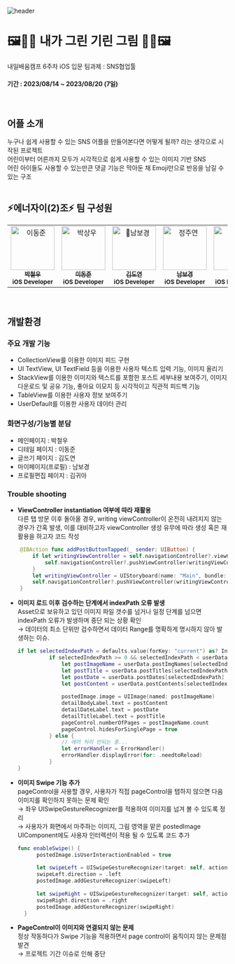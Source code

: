 ![header](https://capsule-render.vercel.app/api?type=waving&color=ff6d1c&height=300&section=header&text=🎨내가그린기린그림%20&fontSize=90&fontColor=ffffff)

# 🖼️🦒🎨 내가 그린 기린 그림 🎨🦒🖼️
내일배움캠프 6주차 iOS 입문 팀과제 : SNS협업툴

#### 기간 : 2023/08/14 ~ 2023/08/20 (7일)
<br/>

## 어플 소개
누구나 쉽게 사용할 수 있는 SNS 어플을 만들어본다면 어떻게 될까? 라는 생각으로 시작된 프로젝트<br/>
어린이부터 어른까지 모두가 시각적으로 쉽게 사용할 수 있는 이미지 기반 SNS<br/>
어린 아이들도 사용할 수 있는만큰 댓글 기능은 막아둔 채 Emoji만으로 반응을 남길 수 있는 구조
<br/><br/>

## ⚡️에너자이(2)조⚡️ 팀 구성원
<table>
  <tbody>
    <tr>
     <td align="center" valign="top" width="14.28%">
       <a href="https://github.com/chumubird">
       <img src="https://avatars.githubusercontent.com/u/138557882?v=4" width="100px;" alt="이동준"/>
       <br />
         <sub>
           <b>박철우</b>
         </sub>
       </a>
       <br />
       <sub>
           <b>iOS Developer</b>
       </sub>
       <br />
     </td>
    <td align="center" valign="top" width="14.28%">
       <a href="https://github.com/Madman-dev">
       <img src="https://avatars.githubusercontent.com/u/119504454?v=4" width="100px;" alt="박상우"/>
       <br />
         <sub>
           <b>이동준</b>
         </sub>
       </a>
       <br />
       <sub>
           <b>iOS Developer</b>
       </sub>
       <br />
     </td>
      <td align="center" valign="top" width="14.28%">
       <a href="https://github.com/doyeonyyy">
       <img src="https://avatars.githubusercontent.com/u/62759476?v=4" width="100px;" alt="남보경"/>
       <br />
         <sub>
           <b>김도연</b>
         </sub>
       </a>
       <br />
       <sub>
           <b>iOS Developer</b>
       </sub>
       <br />
     </td>
      <td align="center" valign="top" width="14.28%">
       <a href="https://github.com/BoKyeongee">
       <img src="https://avatars.githubusercontent.com/u/124825477?v=4" width="100px;" alt="정주연"/>
       <br />
         <sub>
           <b>남보경</b>
         </sub>
       </a>
       <br />
       <sub>
           <b>iOS Developer</b>
       </sub>
       <br />
     </td>
      <td align="center" valign="top" width="14.28%">
       <a href="https://github.com/kiakim01">
       <img src="https://avatars.githubusercontent.com/u/100465645?v=4" width="100px;" alt="최영군"/>
       <br />
         <sub>
           <b>김귀아</b>
         </sub>
       </a>
       <br />
       <sub>
           <b>iOS Developer</b>
       </sub>
       <br />
     </td>
  </tbody>
</table>

<br/>

## 개발환경
### 주요 개발 기능
- CollectionView를 이용한 이미지 피드 구현
- UI TextView, UI TextField 등을 이용한 사용자 텍스트 입력 기능, 이미지 올리기
- StackView를 이용한 이미지와 텍스트를 포함한 포스트 세부내용 보여주기, 이미지 다운로드 및 공유 기능, 좋아요 이모지 등 시각적이고 직관적 피드백 기능
- TableView를 이용한 사용자 정보 보여주기
- UserDefault를 이용한 사용자 데이터 관리

### 화면구성/기능별 분담
- 메인페이지 : 박철우
- 디테일 페이지 : 이동준
- 글쓰기 페이지 : 김도연
- 마이페이지(프로필) : 남보경
- 프로필편집 페이지 : 김귀아

### Trouble shooting
- **ViewController instantiation 여부에 따라 재활용**<br/>
다른 탭 방문 이후 돌아올 경우, writing viewController이 온전히 내려지지 않는 경우가 간혹 발생,
이를 대비하고자 viewController 생성 유무에 따라 생성 혹은 재활용을 하고자 코드 작성

```swift
    @IBAction func addPostButtonTapped(_ sender: UIButton) {
        if let writingViewController = self.navigationController?.viewControllers.first(where: { $0 is WritingViewController }) as? WritingViewController {
            self.navigationController?.pushViewController(writingViewController, animated: true)
        }
        let writingViewController = UIStoryboard(name: "Main", bundle: nil).instantiateViewController(withIdentifier: "writingViewControllerID") as! WritingViewController
        self.navigationController?.pushViewController(writingViewController, animated: true)
    }
```

- **이미지 로드 이후 검수하는 단계에서 indexPath 오류 발생**<br/>
  Asset으로 보유하고 있던 이미지 파일 갯수를 넘거나 일정 단계를 넘으면 indexPath 오류가 발생하며 중단 되는 상황 확인<br/>
  → 데이터의 최소 단위만 검수하면서 데이터 Range를 명확하게 명시하지 않아 발생하는 이슈.
  ```swift
  if let selectedIndexPath = defaults.value(forKey: "current") as? Int {
            if selectedIndexPath >= 0 && selectedIndexPath < userData.postImgNames.count {
                let postImageName = userData.postImgNames[selectedIndexPath]
                let postTitle = userData.postTitles[selectedIndexPath]
                let postDate = userData.postDates[selectedIndexPath]
                let postContent = userData.postContents[selectedIndexPath]
                
                postedImage.image = UIImage(named: postImageName)
                detailBodyLabel.text = postContent
                detailDateLabel.text = postDate
                detailTitleLabel.text = postTitle
                pageControl.numberOfPages = postImageName.count
                pageControl.hidesForSinglePage = true
            } else {
                // 에러 처리 안되는 중...
                let errorHandler = ErrorHandler()
                errorHandler.displayError(for: .needtoReload)
            }
  }
  ```
- **이미지 Swipe 기능 추가**<br/>
  pageControl을 사용할 경우, 사용자가 직접 pageControl을 탭하지 않으면 다음 이미지를 확인하지 못하는 문제 확인<br/>
  → 좌우 UISwipeGestureRecognizer를 적용하여 이미지를 넘겨 볼 수 있도록 정리<br/>
  → 사용자가 화면에서 마주하는 이미지, 그림 영역을 맡은 postedImage UIComponent에도 사용자 인터렉션이 적용 될 수 있도록 코드 추가
  ```swift
  func enableSwipe() {
        postedImage.isUserInteractionEnabled = true
        
        let swipeLeft = UISwipeGestureRecognizer(target: self, action: #selector(respondToSwipe))
        swipeLeft.direction = .left
        postedImage.addGestureRecognizer(swipeLeft)
        
        let swipeRight = UISwipeGestureRecognizer(target: self, action: #selector(respondToSwipe))
        swipeRight.direction = .right
        postedImage.addGestureRecognizer(swipeRight)
    }
  ```
  
- **PageControl이 이미지와 연결되지 않는 문제**<br/>
  정상 작동하다가 Swipe 기능을 적용하면서 page control이 움직이지 않는 문제점 발견<br/>
  → 프로젝트 기간 이슈로 인해 중단

